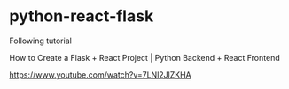 # python-react-flask

Following tutorial

How to Create a Flask + React Project | Python Backend + React Frontend

https://www.youtube.com/watch?v=7LNl2JlZKHA
